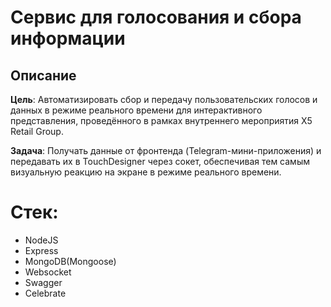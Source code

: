 # Сервис для голосования и сбора информации
## Описание
<b>Цель</b>: Автоматизировать сбор и передачу пользовательских голосов и данных в режиме реального времени для интерактивного представления, проведённого в рамках внутреннего мероприятия X5 Retail Group.

<b>Задача</b>: Получать данные от фронтенда (Telegram-мини-приложения) и передавать их в TouchDesigner через сокет, обеспечивая тем самым визуальную реакцию на экране в режиме реального времени.

# Стек: 
 - NodeJS
 - Express
 - MongoDB(Mongoose)
 - Websocket
 - Swagger
 - Celebrate
